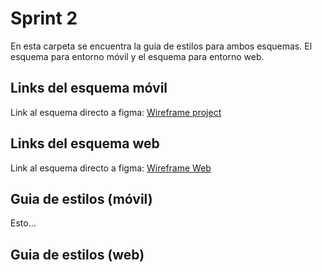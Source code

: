 # Sprint 2

En esta carpeta se encuentra la guia de estilos para ambos esquemas. El esquema para entorno móvil y el esquema para entorno web.<br>

## Links del esquema móvil

Link al esquema directo a figma: [Wireframe project](https://www.figma.com/design/cH7xdUCLiKycdnPRjuhHmf/Wireframe-Projecte?node-id=48-370&t=HldrrPDBGTX1doM5-1)<br>

## Links del esquema web

Link al esquema directo a figma: [Wireframe Web](https://www.figma.com/design/BsoV7mOFyKMEzOjFXwNOVv/DAW---Wireframe-Web-AF?node-id=0-1&node-type=canvas&t=Ka6ZBnGuJzLsLe9z-0)<br>

## Guia de estilos (móvil)

Esto...

## Guia de estilos (web)

